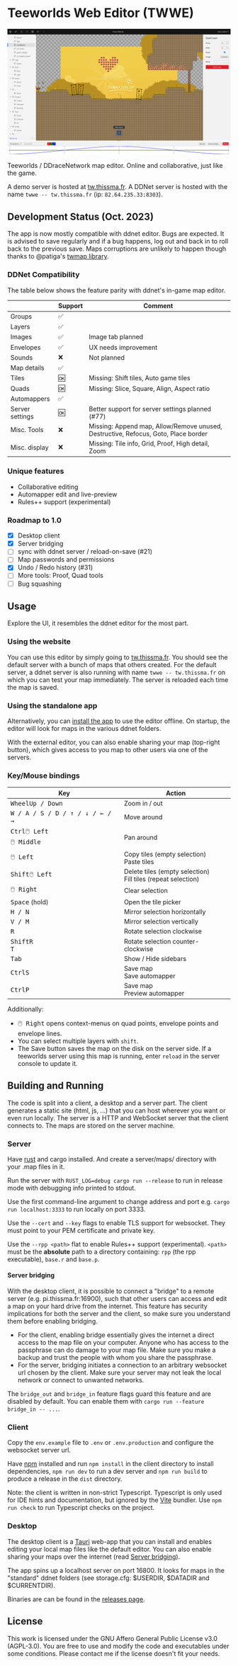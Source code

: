 # Teeworlds Web Editor (TWWE)

![TWWE on Sunny Side Up by Ravie.](screenshots/sunny.png)

Teeworlds / DDraceNetwork map editor. Online and collaborative, just like the game.

A demo server is hosted at [tw.thissma.fr](https://tw.thissma.fr). A DDNet server is hosted with the name `twwe -- tw.thissma.fr` (ip: `82.64.235.33:8303`).


## Development Status (Oct. 2023)

The app is now mostly compatible with ddnet editor.
Bugs are expected. It is advised to save regularly and if a bug happens, log out and back in to roll back to the previous save.
Maps corruptions are unlikely to happen though thanks to @patiga's [twmap library](https://gitlab.com/Patiga/twmap).

### DDNet Compatibility

The table below shows the feature parity with ddnet's in-game map editor.

|                 | Support | Comment                                                                               |
|-----------------|---------|---------------------------------------------------------------------------------------|
| Groups          | ✅      |                                                                                       |
| Layers          | ✅      |                                                                                       |
| Images          | ✅      | Image tab planned                                                                     |
| Envelopes       | ✅      | UX needs improvement                                                                  |
| Sounds          | ❌      | Not planned                                                                           |
| Map details     | ✅      |                                                                                       |
| Tiles           | 🆗      | Missing: Shift tiles, Auto game tiles                                                 |
| Quads           | 🆗      | Missing: Slice, Square, Align, Aspect ratio                                           |
| Automappers     | ✅      |                                                                                       |
| Server settings | 🆗      | Better support for server settings planned (#77)                                      |
| Misc. Tools     | ❌      | Missing: Append map, Allow/Remove unused, Destructive, Refocus, Goto, Place border    |
| Misc. display   | ❌      | Missing: Tile info, Grid, Proof, High detail, Zoom                                    |

### Unique features

 * Collaborative editing
 * Automapper edit and live-preview
 * Rules++ support (experimental)

### Roadmap to 1.0

 - [x] Desktop client
 - [x] Server bridging
 - [ ] sync with ddnet server / reload-on-save (#21)
 - [ ] Map passwords and permissions
 - [x] Undo / Redo history (#31)
 - [ ] More tools: Proof, Quad tools
 - [ ] Bug squashing

## Usage

Explore the UI, it resembles the ddnet editor for the most part.

### Using the website

You can use this editor by simply going to [tw.thissma.fr](https://tw.thissma.fr). You should see the default server with a bunch of maps that others created. For the default server, a ddnet server is also running with name `twwe -- tw.thissma.fr` on which you can test your map immediately. The server is reloaded each time the map is saved.

### Using the standalone app

Alternatively, you can [install the app](https://github.com/k2d222/twwe/releases) to use the editor offline. On startup, the editor will look for maps in the various ddnet folders.

With the external editor, you can also enable sharing your map (top-right button), which gives access to you map to other users via one of the servers.

### Key/Mouse bindings

| Key                                                      | Action                                                           |
|----------------------------------------------------------|------------------------------------------------------------------|
| <kbd>Wheel</kbd><kbd>Up / Down</kbd>                     | Zoom in / out                                                    |
| <kbd>W / A / S / D / ↑ / ↓ / ← / → </kbd>                | Move around                                                      |
| <kbd>Ctrl</kbd><kbd>🖱️ Left</kbd><br/><kbd>🖱️ Middle</kbd> | Pan around                                                       |
| <kbd>🖱️ Left</kbd>                                        | Copy tiles (empty selection)<br/>Paste tiles                     |
| <kbd>Shift</kbd><kbd>🖱️ Left</kbd>                        | Delete tiles (empty selection)<br/>Fill tiles (repeat selection) |
| <kbd>🖱️ Right</kbd>                                       | Clear selection                                                  |
| <kbd>Space</kbd> (hold)                                  | Open the tile picker                                             |
| <kbd>H / N</kbd>                                         | Mirror selection horizontally                                    |
| <kbd>V / M</kbd>                                         | Mirror selection vertically                                      |
| <kbd>R</kbd>                                             | Rotate selection clockwise                                       |
| <kbd>Shift</kbd><kbd>R</kbd><br/><kbd>T</kbd>            | Rotate selection counter-clockwise                               |
| <kbd>Tab</kbd>                                           | Show / Hide sidebars                                             |
| <kbd>Ctrl</kbd><kbd>S</kbd>                              | Save map<br/>Save automapper                                     |
| <kbd>Ctrl</kbd><kbd>P</kbd>                              | Save map<br/>Preview automapper                                  |

Additionally: 
 * <kbd>🖱️ Right</kbd> opens context-menus on quad points, envelope points and envelope lines.
 * You can select multiple layers with `shift`.
 * The Save button saves the map on the disk on the server side. If a teeworlds server using this map is running, enter `reload` in the server console to update it.

## Building and Running

The code is split into a client, a desktop and a server part. The client generates a static site (html, js, …) that you can host wherever you want or even run locally. The server is a HTTP and WebSocket server that the client connects to. The maps are stored on the server machine.

### Server

Have [rust](https://www.rust-lang.org/) and cargo installed. And create a server/maps/ directory with your .map files in it.

Run the server with `RUST_LOG=debug cargo run --release` to run in release mode with debugging info printed to stdout.

Use the first command-line argument to change address and port e.g. `cargo run localhost:3333` to run locally on port 3333.

Use the `--cert` and `--key` flags to enable TLS support for websocket. They must point to your PEM certificate and private key.

Use the `--rpp <path>` flat to enable Rules++ support (experimental). `<path>` must be the **absolute** path to a directory containing: `rpp` (the rpp executable), `base.r` and `base.p`.

#### Server bridging

With the desktop client, it is possible to connect a "bridge" to a remote server (e.g. pi.thissma.fr:16900), such that other users can access and edit a map on your hard drive from the internet. This feature has security implications for both the server and the client, so make sure you understand them before enabling bridging.

 * For the client, enabling bridge essentially gives the internet a direct access to the map file on your computer. Anyone who has access to the passphrase can do damage to your map file. Make sure you make a backup and trust the people with whom you share the passphrase.
 * For the server, bridging initiates a connection to an arbitrary websocket url chosen by the client. Make sure your server may not leak the local network or connect to unwanted networks.

The `bridge_out` and `bridge_in` feature flags guard this feature and are disabled by default. You can enable them with `cargo run --feature bridge_in -- ...`.

### Client

Copy the `env.example` file to `.env` or `.env.production` and configure the websocket server url.

Have [npm](https://www.npmjs.com/) installed and run `npm install` in the client directory to install dependencies, `npm run dev` to run a dev server and `npm run build` to produce a release in the `dist` directory.

Note: the client is written in non-strict Typescript. Typescript is only used for IDE hints and documentation, but ignored by the [Vite](https://vitejs.dev/guide/features.html#typescript) bundler. Use `npm run check` to run Typescript checks on the project.

### Desktop

The desktop client is a [Tauri](https://tauri.app/) web-app that you can install and enables editing your local map files like the default editor. You can also enable sharing your maps over the internet (read [Server bridging](#server-bridging)).

The app spins up a localhost server on port 16800. It looks for maps in the "standard" ddnet folders (see storage.cfg: $USERDIR, $DATADIR and $CURRENTDIR).

Binaries are can be found in the [releases page](https://github.com/k2d222/twwe/releases).

## License

This work is licensed under the GNU Affero General Public License v3.0 (AGPL-3.0). You are free to use and modify the code and executables under some conditions. Please contact me if the license doesn't fit your needs.
